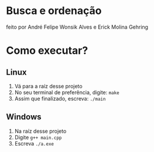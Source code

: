 # Busca e ordenação

feito por André Felipe Wonsik Alves e Erick Molina Gehring

# Como executar?
## Linux
1. Vá para a raíz desse projeto
2. No seu terminal de preferência, digite: ```make```
3. Assim que finalizado, escreva: ```./main```

## Windows
1. Na raíz desse projeto
2. Digite ```g++ main.cpp```
3. Escreva ```./a.exe```